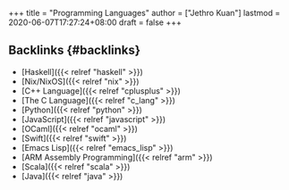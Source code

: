 +++
title = "Programming Languages"
author = ["Jethro Kuan"]
lastmod = 2020-06-07T17:27:24+08:00
draft = false
+++

## Backlinks {#backlinks}

- [Haskell]({{< relref "haskell" >}})
- [Nix/NixOS]({{< relref "nix" >}})
- [C++ Language]({{< relref "cplusplus" >}})
- [The C Language]({{< relref "c_lang" >}})
- [Python]({{< relref "python" >}})
- [JavaScript]({{< relref "javascript" >}})
- [OCaml]({{< relref "ocaml" >}})
- [Swift]({{< relref "swift" >}})
- [Emacs Lisp]({{< relref "emacs_lisp" >}})
- [ARM Assembly Programming]({{< relref "arm" >}})
- [Scala]({{< relref "scala" >}})
- [Java]({{< relref "java" >}})
